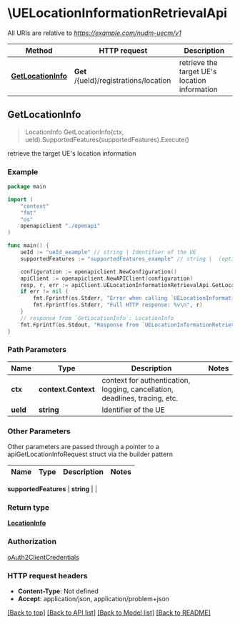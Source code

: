 # \UELocationInformationRetrievalApi

All URIs are relative to *https://example.com/nudm-uecm/v1*

Method | HTTP request | Description
------------- | ------------- | -------------
[**GetLocationInfo**](UELocationInformationRetrievalApi.md#GetLocationInfo) | **Get** /{ueId}/registrations/location | retrieve the target UE&#39;s location information



## GetLocationInfo

> LocationInfo GetLocationInfo(ctx, ueId).SupportedFeatures(supportedFeatures).Execute()

retrieve the target UE's location information

### Example

```go
package main

import (
    "context"
    "fmt"
    "os"
    openapiclient "./openapi"
)

func main() {
    ueId := "ueId_example" // string | Identifier of the UE
    supportedFeatures := "supportedFeatures_example" // string |  (optional)

    configuration := openapiclient.NewConfiguration()
    apiClient := openapiclient.NewAPIClient(configuration)
    resp, r, err := apiClient.UELocationInformationRetrievalApi.GetLocationInfo(context.Background(), ueId).SupportedFeatures(supportedFeatures).Execute()
    if err != nil {
        fmt.Fprintf(os.Stderr, "Error when calling `UELocationInformationRetrievalApi.GetLocationInfo``: %v\n", err)
        fmt.Fprintf(os.Stderr, "Full HTTP response: %v\n", r)
    }
    // response from `GetLocationInfo`: LocationInfo
    fmt.Fprintf(os.Stdout, "Response from `UELocationInformationRetrievalApi.GetLocationInfo`: %v\n", resp)
}
```

### Path Parameters


Name | Type | Description  | Notes
------------- | ------------- | ------------- | -------------
**ctx** | **context.Context** | context for authentication, logging, cancellation, deadlines, tracing, etc.
**ueId** | **string** | Identifier of the UE | 

### Other Parameters

Other parameters are passed through a pointer to a apiGetLocationInfoRequest struct via the builder pattern


Name | Type | Description  | Notes
------------- | ------------- | ------------- | -------------

 **supportedFeatures** | **string** |  | 

### Return type

[**LocationInfo**](LocationInfo.md)

### Authorization

[oAuth2ClientCredentials](../README.md#oAuth2ClientCredentials)

### HTTP request headers

- **Content-Type**: Not defined
- **Accept**: application/json, application/problem+json

[[Back to top]](#) [[Back to API list]](../README.md#documentation-for-api-endpoints)
[[Back to Model list]](../README.md#documentation-for-models)
[[Back to README]](../README.md)

